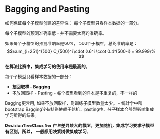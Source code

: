 # Bagging and Pasting

如何保证每个子模型创建的差异性：
每个子模型只看样本数据的一部分。

每个子模型的预测准确率低 - 并不需要太高的准确率。 

如果每个子模型的预测准确率是60%， 500个子模型，总的准确率是：
$$\sum_{i=251}^{500} C_{500}^i \cdot 0.6^i \cdot 0.4^{500-i} = 99.999\% $$

**在算法比赛中，集成学习的使用率是最高的**。

每个子模型只看样本数据的一部分：
- **放回取样 - Bagging** 
- 不放回取样 - Pasting - 每个模型看到的样本是不重复的，不一样的

Bagging更常用, 如果不放回取样，则训练子模型数量太少。 - 统计学中叫 bootstrap
Bagging没有特别依赖于随机，pasting中，分子样本会强烈影响集成学习所得的结果。

**DecisionTreeClassifier 产生差异较大的模型，更加随机，集成学习要求子模型有区别，所以， 一般都用决策树做集成学习**。


